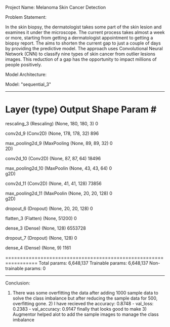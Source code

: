 Project Name: Melanoma Skin Cancer Detection

Problem Statement:

In the skin biopsy, the dermatologist takes some part of the skin lesion and examines it under the microscope. The current process takes almost a week or more, starting from getting a dermatologist appointment to getting a biopsy report. The aims to shorten the current gap to just a couple of days by providing the predictive model. The approach uses Convolutional Neural Network (CNN) to classify nine types of skin cancer from outlier lesions images. This reduction of a gap has the opportunity to impact millions of people positively.


Model Architecture:

Model: "sequential_3"
_________________________________________________________________
 Layer (type)                Output Shape              Param #   
=================================================================
 rescaling_3 (Rescaling)     (None, 180, 180, 3)       0         
                                                                 
 conv2d_9 (Conv2D)           (None, 178, 178, 32)      896       
                                                                 
 max_pooling2d_9 (MaxPooling  (None, 89, 89, 32)       0         
 2D)                                                             
                                                                 
 conv2d_10 (Conv2D)          (None, 87, 87, 64)        18496     
                                                                 
 max_pooling2d_10 (MaxPoolin  (None, 43, 43, 64)       0         
 g2D)                                                            
                                                                 
 conv2d_11 (Conv2D)          (None, 41, 41, 128)       73856     
                                                                 
 max_pooling2d_11 (MaxPoolin  (None, 20, 20, 128)      0         
 g2D)                                                            
                                                                 
 dropout_6 (Dropout)         (None, 20, 20, 128)       0         
                                                                 
 flatten_3 (Flatten)         (None, 51200)             0         
                                                                 
 dense_3 (Dense)             (None, 128)               6553728   
                                                                 
 dropout_7 (Dropout)         (None, 128)               0         
                                                                 
 dense_4 (Dense)             (None, 9)                 1161      
                                                                 
=================================================================
Total params: 6,648,137
Trainable params: 6,648,137
Non-trainable params: 0
_________________________________________________________________

Conclusion:
1) There was some overfitting the data after adding 1000 sample data to solve the class imbalance but after reducing the sample data for 500, overfitting gone. 2) I have recieved the accuracy: 0.8748 - val_loss: 0.2383 - val_accuracy: 0.9147 finally that looks good to make 3) Augmentor helped alot to add the sample images to manage the class imbalance
